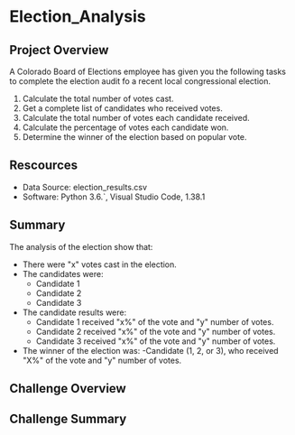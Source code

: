 # Election_Analysis

## Project Overview
A Colorado Board of Elections employee has given you the following tasks to complete the election audit fo a recent local congressional election.

1. Calculate the total number of votes cast.
2. Get a complete list of candidates who received votes.
3. Calculate the total number of votes each candidate received.
4. Calculate the percentage of votes each candidate won.
5. Determine the winner of the election based on popular vote.

## Rescources
- Data Source: election_results.csv
- Software: Python 3.6.`, Visual Studio Code, 1.38.1

## Summary
The analysis of the election show that:
- There were "x" votes cast in the election.
- The candidates were:
	- Candidate 1
	- Candidate 2
	- Candidate 3
- The candidate results were:
	- Candidate 1 received "x%" of the vote and "y" number of votes.
	- Candidate 2 received "x%" of the vote and "y" number of votes.
	- Candidate 3 received "x%" of the vote and "y" number of votes.
- The winner of the election was:
	-Candidate (1, 2, or 3), who received "X%" of the vote and "y" number of votes.

## Challenge Overview

## Challenge Summary
